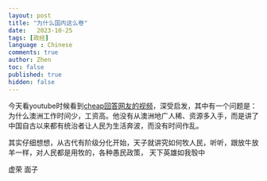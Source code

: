 ```yaml
---
layout: post
title: "为什么国内这么卷"
date:   2023-10-25
tags: [政经]
language : Chinese
comments: true
author: Zhen
toc: false
published: true
hidden: false
---
```

今天看youtube时候看到[cheap回答网友的视频](https://www.youtube.com/watch?v=6mS7mntKLuc)，深受启发，其中有一个问题是：为什么澳洲工作时间少，工资高。他没有从澳洲地广人稀、资源多入手，而是讲了中国自古以来都有统治者让人民为生活奔波，而没有时间作乱。

其实仔细想想，从古代有阶级分化开始，天子就讲究如何牧人民，听听，跟放牛放羊一样，对人民都是用牧的，各种愚民政策，
天下英雄如我彀中

虚荣 面子
<!--stackedit_data:
eyJoaXN0b3J5IjpbLTE3NDg2OTIyODVdfQ==
-->
